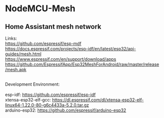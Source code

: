 # NodeMCU-Mesh

## Home Assistant mesh network

Links:<br/>
https://github.com/espressif/esp-mdf<br/>
https://docs.espressif.com/projects/esp-idf/en/latest/esp32/api-guides/mesh.html<br/>
https://www.espressif.com/en/support/download/apps<br/>
https://github.com/EspressifApp/Esp32MeshForAndroid/raw/master/release/mesh.apk<br/>
<br/>

Development Environment:<br/>\
esp-idf:				      https://github.com/espressif/esp-idf<br/>
xtensa-esp32-elf-gcc:	https://dl.espressif.com/dl/xtensa-esp32-elf-linux64-1.22.0-80-g6c4433a-5.2.0.tar.gz<br/>
arduino-esp32:			  https://github.com/espressif/arduino-esp32<br/>
